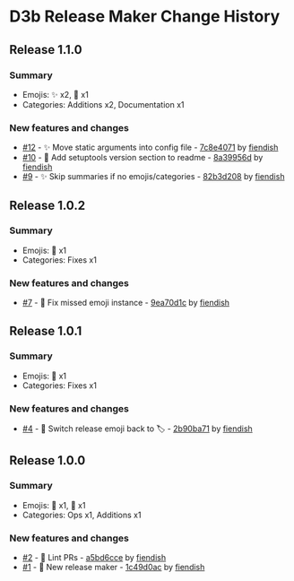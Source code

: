 # D3b Release Maker Change History

## Release 1.1.0

### Summary

- Emojis: ✨ x2, 📝 x1
- Categories: Additions x2, Documentation x1

### New features and changes

- [#12](https://github.com/d3b-center/d3b-release-maker/pull/12) - ✨ Move static arguments into config file - [7c8e4071](https://github.com/d3b-center/d3b-release-maker/commit/7c8e407146ac587e0dfce2cacf3179690d939f32) by [fiendish](https://github.com/fiendish)
- [#10](https://github.com/d3b-center/d3b-release-maker/pull/10) - 📝 Add setuptools version section to readme - [8a39956d](https://github.com/d3b-center/d3b-release-maker/commit/8a39956d3e0a4a81272519b606beb3ae19fcd4b1) by [fiendish](https://github.com/fiendish)
- [#9](https://github.com/d3b-center/d3b-release-maker/pull/9) - ✨ Skip summaries if no emojis/categories - [82b3d208](https://github.com/d3b-center/d3b-release-maker/commit/82b3d20876b2fccd9f88a14db41cdfc53df3429a) by [fiendish](https://github.com/fiendish)


## Release 1.0.2

### Summary

- Emojis: 💬 x1
- Categories: Fixes x1

### New features and changes

- [#7](https://github.com/d3b-center/d3b-release-maker/pull/7) - 💬 Fix missed emoji instance - [9ea70d1c](https://github.com/d3b-center/d3b-release-maker/commit/9ea70d1c6df7f0d1bde18a3c902b4d7f1d9cc93b) by [fiendish](https://github.com/fiendish)


## Release 1.0.1

### Summary

- Emojis: 💬 x1
- Categories: Fixes x1

### New features and changes

- [#4](https://github.com/d3b-center/d3b-release-maker/pull/4) - 💬 Switch release emoji back to :label: - [2b90ba71](https://github.com/d3b-center/d3b-release-maker/commit/2b90ba71b97a288a9f327aec46921036a6ab685c) by [fiendish](https://github.com/fiendish)


## Release 1.0.0

### Summary

- Emojis: 👷 x1, 🎉 x1
- Categories: Ops x1, Additions x1

### New features and changes

- [#2](https://github.com/d3b-center/d3b-release-maker/pull/2) - 👷 Lint PRs - [a5bd6cce](https://github.com/d3b-center/d3b-release-maker/commit/a5bd6cce5e9db68e3b744943e5fb710421a36e29) by [fiendish](https://github.com/fiendish)
- [#1](https://github.com/d3b-center/d3b-release-maker/pull/1) - 🎉 New release maker - [1c49d0ac](https://github.com/d3b-center/d3b-release-maker/commit/1c49d0ac38e6e03f372b2d0562a7847deb8910e6) by [fiendish](https://github.com/fiendish)